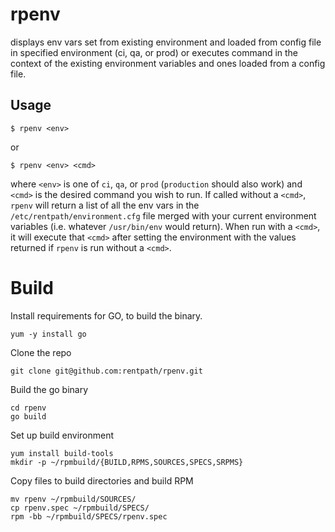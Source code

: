 rpenv
=====

displays env vars set from existing environment and loaded from config file in specified environment (ci, qa, or prod) or executes command in the context of the existing environment variables and ones loaded from a config file.

## Usage

```
$ rpenv <env>
```

or 

```
$ rpenv <env> <cmd>
```

where `<env>` is one of `ci`, `qa`, or `prod` (`production` should also work) and `<cmd>` is the desired command you wish to run. If called without a `<cmd>`, `rpenv` will return a list of all the env vars in the `/etc/rentpath/environment.cfg` file merged with your current environment variables (i.e. whatever `/usr/bin/env` would return). When run with a `<cmd>`, it will execute that `<cmd>` after setting the environment with the values returned if `rpenv` is run without a `<cmd>`.

Build
====

Install requirements for GO, to build the binary.
```
yum -y install go
```

Clone the repo
```
git clone git@github.com:rentpath/rpenv.git
```
Build the go binary

```
cd rpenv
go build
```
Set up build environment
```
yum install build-tools
mkdir -p ~/rpmbuild/{BUILD,RPMS,SOURCES,SPECS,SRPMS}
```
Copy files to build directories and build RPM
```
mv rpenv ~/rpmbuild/SOURCES/
cp rpenv.spec ~/rpmbuild/SPECS/
rpm -bb ~/rpmbuild/SPECS/rpenv.spec
```
